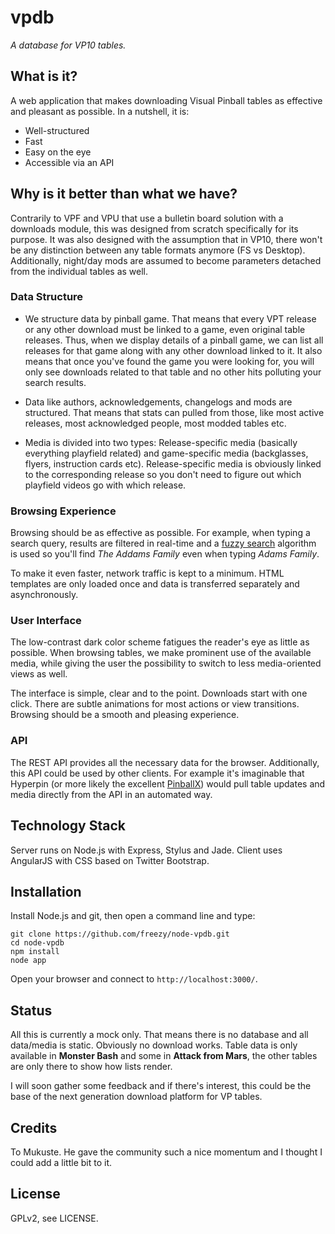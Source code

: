 # vpdb
*A database for VP10 tables.*

## What is it?
A web application that makes downloading Visual Pinball tables as effective and pleasant as possible.
In a nutshell, it is:

* Well-structured
* Fast
* Easy on the eye
* Accessible via an API

## Why is it better than what we have?

Contrarily to VPF and VPU that use a bulletin board solution with a downloads module, this was designed from scratch
specifically for its purpose. It was also designed with the assumption that in VP10, there won't be any distinction
between any table formats anymore (FS vs Desktop). Additionally, night/day mods are assumed to become parameters
detached from the individual tables as well.

### Data Structure

* We structure data by pinball game. That means that every VPT release or any other download must be linked to a game,
even original table releases. Thus, when we display details of a pinball game, we can list all releases for that game
along with any other download linked to it.
It also means that once you've found the game you were looking for, you will only see downloads related to that table
and no other hits polluting your search results.

* Data like authors, acknowledgements, changelogs and mods are structured. That means that stats can pulled from those,
like most active releases, most acknowledged people, most modded tables etc.

* Media is divided into two types: Release-specific media (basically everything playfield related) and game-specific
media (backglasses, flyers, instruction cards etc). Release-specific media is obviously linked to the corresponding
release so you don't need to figure out which playfield videos go with which release.

### Browsing Experience

Browsing should be as effective as possible. For example, when typing a search query, results are filtered in real-time
and a [fuzzy search](http://en.wikipedia.org/wiki/Approximate_string_matching) algorithm is used so you'll find
*The Addams Family* even when typing *Adams Family*.

To make it even faster, network traffic is kept to a minimum. HTML templates are only loaded once and data is transferred
separately and asynchronously.

### User Interface

The low-contrast dark color scheme fatigues the reader's eye as little as possible. When browsing tables, we make
prominent use of the available media, while giving the user the possibility to switch to less media-oriented views as
well.

The interface is simple, clear and to the point. Downloads start with one click. There are subtle animations for most
actions or view transitions. Browsing should be a smooth and pleasing experience.

### API

The REST API provides all the necessary data for the browser. Additionally, this API could be used by other clients. For
example it's imaginable that Hyperpin (or more likely the excellent [PinballX](http://www.pinballx.net/)) would pull
table updates and media directly from the API in an automated way.

## Technology Stack

Server runs on Node.js with Express, Stylus and Jade. Client uses AngularJS with CSS based on Twitter Bootstrap.

## Installation

Install Node.js and git, then open a command line and type:

	git clone https://github.com/freezy/node-vpdb.git
	cd node-vpdb
	npm install
	node app

Open your browser and connect to ``http://localhost:3000/``.

## Status

All this is currently a mock only. That means there is no database and all data/media is static. Obviously no download
works. Table data is only available in **Monster Bash** and some in **Attack from Mars**, the other tables are only
there to show how lists render.

I will soon gather some feedback and if there's interest, this could be the base of the next generation download
platform for VP tables.

## Credits

To Mukuste. He gave the community such a nice momentum and I thought I could add a little bit to it.

## License

GPLv2, see LICENSE.